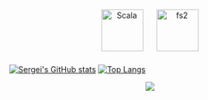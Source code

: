 

<div align="center">  
<a href="https://www.scala-lang.org/" target="_blank"><img style="margin: 10px" src="https://profilinator.rishav.dev/skills-assets/scala-original-wordmark.svg" alt="Scala" height="75" /></a>  
<a href="https://fs2.io/#/" target="_blank"><img style="margin: 10px" src="https://fs2.io/_media/logo_small.png" alt="fs2" height="75" /></a>  
</div>


[![Sergei's GitHub stats](https://github-readme-stats.vercel.app/api?username=callmestech&show_icons=true&theme=cobalt&hide=stars)](https://github.com/anuraghazra/github-readme-stats)
[![Top Langs](https://github-readme-stats.vercel.app/api/top-langs/?username=callmestech&layout=compact&theme=cobalt)](https://github.com/anuraghazra/github-readme-stats)
<div align="center">
<img src="https://komarev.com/ghpvc/?username=callmestech&&style=flat-square" align="center" />
</div>  
